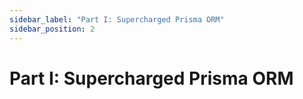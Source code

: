 ```yaml
---
sidebar_label: "Part I: Supercharged Prisma ORM"
sidebar_position: 2
---
```


# Part I: Supercharged Prisma ORM
